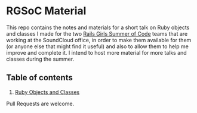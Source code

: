 # RGSoC Material

This repo contains the notes and materials for a short talk on Ruby objects and classes I made for the two [Rails Girls Summer of Code](http://railsgirlssummerofcode.org/) teams that are working at the SoundCloud office, in order to make them available for them (or anyone else that might find it useful) and also to allow them to help me improve and complete it. I intend to host more material for more talks and classes during the summer.

## Table of contents

1. [Ruby Objects and Classes](ruby_objects_and_classes.md)

Pull Requests are welcome.
